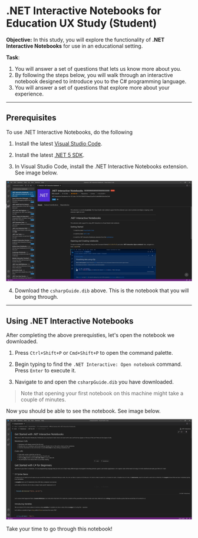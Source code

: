 # .NET Interactive Notebooks for Education UX Study (Student)
**Objective:** In this study, you will explore the functionality of **.NET Interactive Notebooks** for use in an educational setting. 

**Task**: 

1. You will answer a set of questions that lets us know more about you. 
2. By following the steps below, you will walk through an interactive notebook designed to introduce you to the C\# programming language.
3. You will answer a set of questions that explore more about your experience.

---

## Prerequisites

To use .NET Interactive Notebooks, do the following

1. Install the latest [Visual Studio Code](https://code.visualstudio.com/).

2. Install the latest [.NET 5 SDK](https://dotnet.microsoft.com/download/dotnet/5.0).

3. In Visual Studio Code, install the .NET Interactive Notebooks extension. See image below.

![Installing .Net Interactive Notebooks extension](res/installingextension.png)

4. Download the `csharpGuide.dib` above. This is the notebook that you will be going through.

---

## Using .NET Interactive Notebooks

After completing the above prerequisties, let's open the notebook we downloaded.

1. Press `Ctrl+Shift+P` or  `Cmd+Shift+P` to open the command palette.

2. Begin typing to find the `.NET Interactive: Open notebook` command. Press `Enter` to execute it.

3. Navigate to and open the `csharpGuide.dib` you have downloaded. 

> Note that opening your first notebook on this machine might take a couple of minutes.

Now you should be able to see the notebook. See image below.

![Installing .Net Interactive Notebooks extension](res/openedstudentnotebook.png)

Take your time to go through this notebook!
